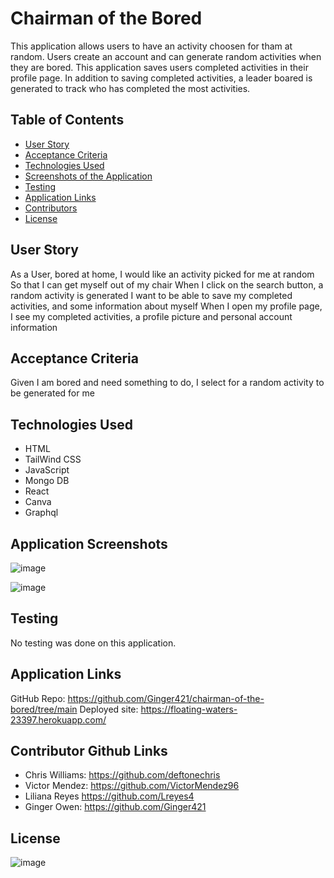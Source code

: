 # Chairman of the Bored

This application allows users to have an activity choosen for tham at random. Users create an account and can generate random activities when they are bored. This application saves users completed activities in their profile page. In addition to saving completed activities, a leader boared is generated to track who has completed the most activities.

## Table of Contents
* [User Story](#user)
* [Acceptance Criteria](#Acceptance)
* [Technologies Used](#technologies)
* [Screenshots of the Application](#screenshots)
* [Testing](#testing)
* [Application Links](#application)
* [Contributors](#contributors)
* [License](#)

## User Story
As a User, bored at home, I would like an activity picked for me at random
So that I can get myself out of my chair
When I click on the search button, a random activity is generated
I want to be able to save my completed activities, and some information about myself
When I open my profile page, I see my completed activities, a profile picture and personal account information

## Acceptance Criteria
Given I am bored and need something to do,
I select for a random activity to be generated for me

## Technologies Used
- HTML
- TailWind CSS
- JavaScript
- Mongo DB
- React
- Canva
- Graphql

## Application Screenshots
![image](https://user-images.githubusercontent.com/101539821/194795484-2bc08084-5537-4e78-ae59-f3933b0b8db9.png)

![image](https://user-images.githubusercontent.com/101539821/195414892-b2d2f0c2-f52b-44f6-b511-97bc84856cf2.png)

## Testing
No testing was done on this application.

## Application Links
GitHub Repo: https://github.com/Ginger421/chairman-of-the-bored/tree/main
Deployed site: https://floating-waters-23397.herokuapp.com/

## Contributor Github Links
- Chris Williams: https://github.com/deftonechris
- Victor Mendez: https://github.com/VictorMendez96
- Liliana Reyes https://github.com/Lreyes4
- Ginger Owen: https://github.com/Ginger421

## License
![image](https://user-images.githubusercontent.com/101539821/195421059-805de698-7c7b-4c08-9cad-a43288852310.png)

